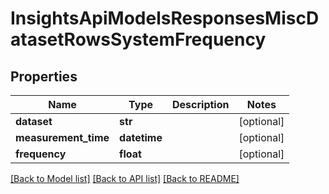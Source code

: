 # InsightsApiModelsResponsesMiscDatasetRowsSystemFrequency

## Properties
Name | Type | Description | Notes
------------ | ------------- | ------------- | -------------
**dataset** | **str** |  | [optional] 
**measurement_time** | **datetime** |  | [optional] 
**frequency** | **float** |  | [optional] 

[[Back to Model list]](../README.md#documentation-for-models) [[Back to API list]](../README.md#documentation-for-api-endpoints) [[Back to README]](../README.md)

